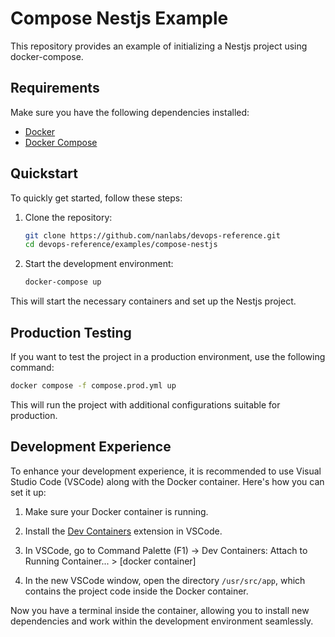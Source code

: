# Compose Nestjs Example

This repository provides an example of initializing a Nestjs project using docker-compose.

## Requirements

Make sure you have the following dependencies installed:

- [Docker](https://www.docker.com/)
- [Docker Compose](https://docs.docker.com/compose/)

## Quickstart

To quickly get started, follow these steps:

1. Clone the repository:

   ```sh
   git clone https://github.com/nanlabs/devops-reference.git
   cd devops-reference/examples/compose-nestjs
   ```

2. Start the development environment:

   ```sh
   docker-compose up
   ```

This will start the necessary containers and set up the Nestjs project.

## Production Testing

If you want to test the project in a production environment, use the following command:

```sh
docker compose -f compose.prod.yml up
```

This will run the project with additional configurations suitable for production.

## Development Experience

To enhance your development experience, it is recommended to use Visual Studio Code (VSCode) along with the Docker container. Here's how you can set it up:

1. Make sure your Docker container is running.

2. Install the [Dev Containers](https://marketplace.visualstudio.com/items?itemName=ms-vscode-remote.remote-containers) extension in VSCode.

3. In VSCode, go to Command Palette (F1) -> Dev Containers: Attach to Running Container... > [docker container]

4. In the new VSCode window, open the directory `/usr/src/app`, which contains the project code inside the Docker container.

Now you have a terminal inside the container, allowing you to install new dependencies and work within the development environment seamlessly.
